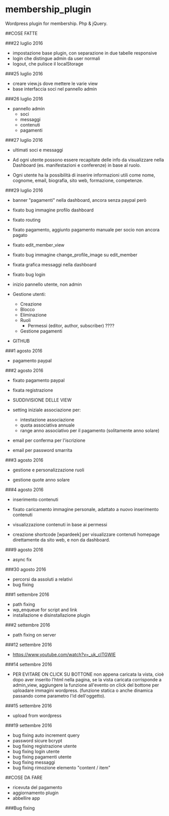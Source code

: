 # membership_plugin
Wordpress plugin for membership. Php &amp; jQuery.

##COSE FATTE

###22 luglio 2016

* impostazione base plugin, con separazione in due tabelle responsive
* login che distingue admin da user normali
* logout, che pulisce il localStorage

###25 luglio 2016

* creare view.js dove mettere le varie view
* base interfaccia soci nel pannello admin

###26 luglio 2016

* pannello admin
	- soci
	- messaggi
	- contenuti 
	- pagamenti

###27 luglio 2016

* ultimati soci e messaggi

* Ad ogni utente possono essere recapitate delle info da visualizzare nella Dashboard (es. manifestazioni e conferenze) in base al ruolo.

* Ogni utente ha la possibilità di inserire informazioni utili come nome, cognome, email, biografia, sito web, formazione, competenze.

###29 luglio 2016

* banner "pagamenti" nella dashboard, ancora senza paypal però
* fixato bug immagine profilo dashboard
* fixato routing
* fixato pagamento, aggiunto pagamento manuale per socio non ancora pagato
* fixato edit_member_view
* fixato bug immagine change_profile_image su edit_member
* fixata grafica messaggi nella dashboard
* fixato bug login

* inizio pannello utente, non admin

* Gestione utenti:
	- Creazione
	- Blocco
	- Eliminazione
	- Ruoli
		- Permessi (editor, author, subscriber) ????
	- Gestione pagamenti

* GITHUB

###1 agosto 2016

* pagamento paypal

###2 agosto 2016

* fixato pagamento paypal

* fixata registrazione

* SUDDIVISIONE DELLE VIEW

* setting iniziale associazione per:
	- intestazione associazione
	- quota associativa annuale
	- range anno associativo per il pagamento (solitamente anno solare)

* email per conferma per l'iscrizione
* email per password smarrita

###3 agosto 2016

* gestione e personalizzazione ruoli

* gestione quote anno solare

###4 agosto 2016

* inserimento contenuti

* fixato caricamento immagine personale, adattato a nuovo inserimento contenuti

* visualizzazione contenuti in base ai permessi

* creazione shortcode [wpardeek] per visualizzare contenuti homepage direttamente da sito web, e non da dashboard.

###9 agosto 2016

* async fix

###30 agosto 2016

* percorsi da assoluti a relativi
* bug fixing

###1 settembre 2016

* path fixing
* wp_enqueue for script and link
* installazione e disinstallazione plugin

###2 settembre 2016

* path fixing on server

###12 settembre 2016

* https://www.youtube.com/watch?v=_uk_clTGWlE

###14 settembre 2016

* PER EVITARE ON CLICK SU BOTTONE non appena caricata la vista, cioè dopo aver inserito l'html nella pagina, se la vista caricata corrisponde a admin_view, aggiungere la funzione all'evento on click del bottone per uploadare immagini wordpress. (funzione statica o anche dinamica passando come parametro l'id dell'oggetto). 

###15 settembre 2016

* upload from wordpress

###19 settembre 2016

* bug fixing auto increment query
* password sicure bcrypt
* bug fixing registrazione utente
* bug fixing login utente
* bug fixing pagamenti utente
* bug fixing messaggi
* bug fixing rimozione elemento "content / item"

##COSE DA FARE

* ricevuta del pagamento
* aggiornamento plugin
* abbellire app

###Bug fixing

